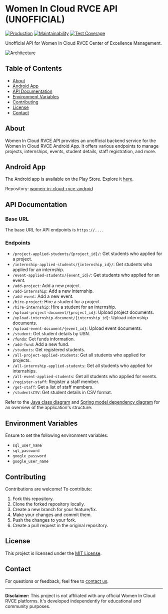 # Women In Cloud RVCE API (UNOFFICIAL)

<a href="https://render.com"><img alt="Production" src="https://img.shields.io/badge/production-down-darkred.svg"/></a>
[![Maintainability](https://api.codeclimate.com/v1/badges/a5688e693a48ff0953ca/maintainability)](https://codeclimate.com/github/mssandeepkamath/women-in-cloud-rvce-api/maintainability)
[![Test Coverage](https://api.codeclimate.com/v1/badges/a5688e693a48ff0953ca/test_coverage)](https://codeclimate.com/github/mssandeepkamath/women-in-cloud-rvce-api/test_coverage)

Unofficial API for Women In Cloud RVCE Center of Excellence Management.

![Architecture](https://user-images.githubusercontent.com/90695071/229217757-4a582538-3619-4a4a-9970-b0537a488e50.png)


## Table of Contents

- [About](#about)
- [Android App](#android-app)
- [API Documentation](#api-documentation)
- [Environment Variables](#environment-variables)
- [Contributing](#contributing)
- [License](#license)
- [Contact](#contact)

## About

Women In Cloud RVCE API provides an unofficial backend service for the Women In Cloud RVCE Android App. It offers various endpoints to manage projects, internships, events, student details, staff registration, and more.

## Android App

The Android app is available on the Play Store. Explore it [here](https://play.google.com/store/apps/details?id=com.sandeep.womenincloudrvce).

Repository: [women-in-cloud-rvce-android](https://github.com/mssandeepkamath/women-in-cloud-rvce-android)

## API Documentation

### Base URL

The base URL for API endpoints is `https://...`.

### Endpoints

- `/project-applied-students/{project_id}/`: Get students who applied for a project.
- `/internship-applied-students/{internship_id}/`: Get students who applied for an internship.
- `/event-applied-students/{event_id}/`: Get students who applied for an event.
- `/add-project`: Add a new project.
- `/add-internship`: Add a new internship.
- `/add-event`: Add a new event.
- `/hire-project`: Hire a student for a project.
- `/hire-internship`: Hire a student for an internship.
- `/upload-project-document/{project_id}`: Upload project documents.
- `/upload-internship-document/{internship_id}`: Upload internship documents.
- `/upload-event-document/{event_id}`: Upload event documents.
- `/student`: Get student details by USN.
- `/funds`: Get funds information.
- `/add-fund`: Add a new fund.
- `/students`: Get registered students.
- `/all-project-applied-students`: Get all students who applied for projects.
- `/all-internship-applied-students`: Get all students who applied for internships.
- `/all-event-applied-students`: Get all students who applied for events.
- `/register-staff`: Register a staff member.
- `/get-staff`: Get a list of staff members.
- `/studentsCSV`: Get student details in CSV format.

Refer to the [Java class diagram](https://user-images.githubusercontent.com/90695071/232433709-a390d603-3a38-401e-9adb-9799d075d41c.png) and [Spring model dependency diagram](https://user-images.githubusercontent.com/90695071/232434107-1a720fa8-e055-4b83-99f1-8bfc1b52f798.png) for an overview of the application's structure.

## Environment Variables

Ensure to set the following environment variables:

- `sql_user_name`
- `sql_password`
- `google_password`
- `google_user_name`

## Contributing

Contributions are welcome! To contribute:

1. Fork this repository.
2. Clone the forked repository locally.
3. Create a new branch for your feature/fix.
4. Make your changes and commit them.
5. Push the changes to your fork.
6. Create a pull request in the original repository.

## License

This project is licensed under the [MIT License](Licence).

## Contact

For questions or feedback, feel free to [contact us](mailto:msandeepcip@gmail.com).

---

**Disclaimer:** This project is not affiliated with any official Women In Cloud RVCE platforms. It's developed independently for educational and community purposes.
